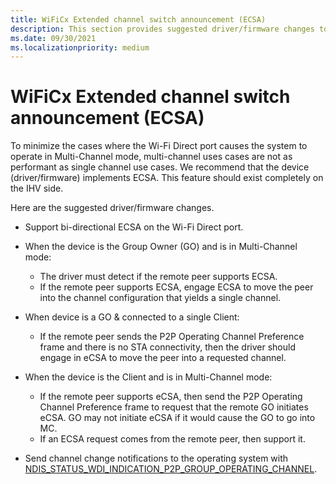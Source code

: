 ```yaml
---
title: WiFiCx Extended channel switch announcement (ECSA)
description: This section provides suggested driver/firmware changes to implement Extended Channel Switch Announcement (ECSA) for WiFiCx
ms.date: 09/30/2021
ms.localizationpriority: medium
---
```


# WiFiCx Extended channel switch announcement (ECSA)


To minimize the cases where the Wi-Fi Direct port causes the system to operate in Multi-Channel mode, multi-channel uses cases are not as performant as single channel use cases. We recommend that the device (driver/firmware) implements ECSA. This feature should exist completely on the IHV side.

Here are the suggested driver/firmware changes.

- Support bi-directional ECSA on the Wi-Fi Direct port.

- When the device is the Group Owner (GO) and is in Multi-Channel mode:
  - The driver must detect if the remote peer supports ECSA.
  - If the remote peer supports ECSA, engage ECSA to move the peer into the channel configuration that yields a single channel.

- When device is a GO & connected to a single Client:
  - If the remote peer sends the P2P Operating Channel Preference frame and there is no STA connectivity, then the driver should engage in eCSA to move the peer into a requested channel.


- When the device is the Client and is in Multi-Channel mode:
  - If the remote peer supports eCSA, then send the P2P Operating Channel Preference frame to request that the remote GO initiates eCSA. GO may not initiate eCSA if it would cause the GO to go into MC.
  - If an ECSA request comes from the remote peer, then support it.

- Send channel change notifications to the operating system with [NDIS\_STATUS\_WDI\_INDICATION\_P2P\_GROUP\_OPERATING\_CHANNEL](./ndis-status-wdi-indication-p2p-group-operating-channel.md).

 

